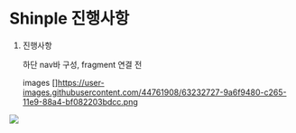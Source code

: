# Shinple 진행사항

1. 진행사항

   하단 nav바 구성, fragment 연결 전
   
   images []https://user-images.githubusercontent.com/44761908/63232727-9a6f9480-c265-11e9-88a4-bf082203bdcc.png

![](https://user-images.githubusercontent.com/44761908/63232727-9a6f9480-c265-11e9-88a4-bf082203bdcc.png)

